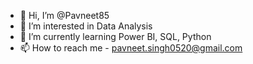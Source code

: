- 👋 Hi, I’m @Pavneet85
- 👀 I’m interested in Data Analysis
- 🌱 I’m currently learning Power BI, SQL, Python
- 📫 How to reach me - pavneet.singh0520@gmail.com


<!---
Pavneet85/Pavneet85 is a ✨ special ✨ repository because its `README.md` (this file) appears on your GitHub profile.
You can click the Preview link to take a look at your changes.
--->
